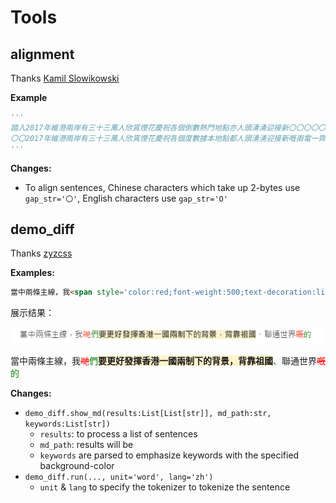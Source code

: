 # Tools 




## alignment

Thanks [Kamil Slowikowski](https://gist.github.com/slowkow/06c6dba9180d013dfd82bec217d22eb5)


**Example**

``` py
'''
踏入2017年維港兩岸有三十三萬人欣賞煙花慶祝各個倒數熱門地點亦人頭湧湧迎接新〇〇〇〇〇〇〇〇〇一〇〇〇〇〇〇〇年璀璨煙花告別2016人人用手機留住最美一刻期望新一年同樣精彩
〇〇2017年維港兩岸有三十三萬人欣賞煙花慶祝各個度數據本地點都人頭湧湧迎接新嘅兩電一齊睇下倒數一刻外面有幾咁熱鬧最殘煙花告別2016〇人用手機留住最靚一刻期望新一年同樣精彩
'''
```

**Changes:**

- To align sentences, Chinese characters which take up 2-bytes use `gap_str='〇'`, English characters use `gap_str='O'`

## demo_diff

Thanks [zyzcss](https://github.com/zyzcss/python-diff/tree/main)

**Examples:**

```html
當中兩條主線，我<span style='color:red;font-weight:500;text-decoration:line-through;'>哋</span><span style='color:green;font-weight:500;'>們</span><span style='font-weight:700;background-color:#FFF3CC;'>要更好發揮香港一國兩制下的背景，背靠祖國</span><span style='color:green;font-weight:500;'>、</span>聯通世界<span style='color:red;font-weight:500;text-decoration:line-through;'>嘅</span><span style='color:green;font-weight:500;'>的</span>
```

展示结果：

![](./pics/demo_diff_1.png)

當中兩條主線，我<span style='color:red;font-weight:500;text-decoration:line-through;'>哋</span><span style='color:green;font-weight:500;'>們</span><span style='font-weight:700;background-color:#FFF3CC;'>要更好發揮香港一國兩制下的背景，背靠祖國</span><span style='color:green;font-weight:500;'>、</span>聯通世界<span style='color:red;font-weight:500;text-decoration:line-through;'>嘅</span><span style='color:green;font-weight:500;'>的</span>

**Changes:**

- `demo_diff.show_md(results:List[List[str]], md_path:str, keywords:List[str])` 
  - `results`: to process a list of sentences
  - `md_path`: results will be 
  - `keywords` are parsed to emphasize keywords with the specified background-color
- `demo_diff.run(..., unit='word', lang='zh')`
  - `unit` & `lang` to specify the tokenizer to tokenize the sentence